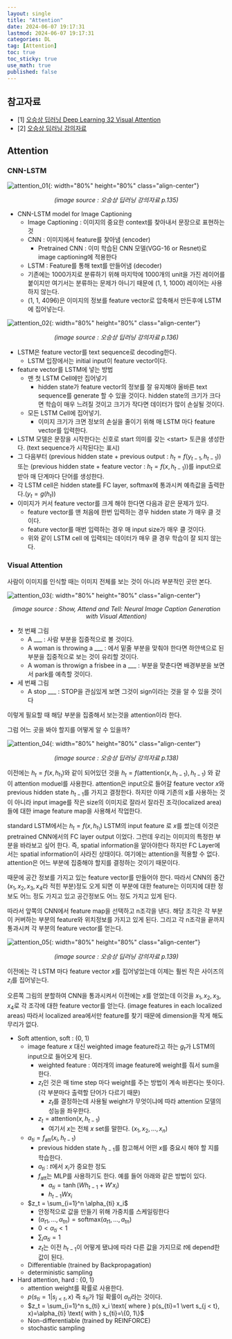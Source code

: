 ```yaml
---
layout: single
title: "Attention"
date: 2024-06-07 19:17:31
lastmod: 2024-06-07 19:17:31
categories: DL
tag: [Attention]
toc: true
toc_sticky: true
use_math: true
published: false
---
```


## 참고자료
* [1] [오승상 딥러닝 Deep Learning 32 Visual Attention](https://youtu.be/9RHb9B4cJso?si=92O-L2O7433wOuFb)
* [2] [오승상 딥러닝 강의자료](https://sites.google.com/view/seungsangoh)

## Attention

### CNN-LSTM

![attention_01](../../assets/images/dl/attention_01.png){: width="80%" height="80%" class="align-center"}
<p style="text-align: center; font-style: italic;"> (image source : 오승상 딥러닝 강의자료 p.135) </p>

* CNN-LSTM model for Image Captioning
  * Image Captioning : 이미지의 중요한 context를 찾아내서 문장으로 표현하는 것
  * CNN : 이미지에서 feature를 찾아냄 (encoder)
    * Pretrained CNN : 이미 학습된 CNN 모델(VGG-16 or Resnet)로 image captioning에 적용한다 
  * LSTM : Feature를 통해 text를 만들어냄 (decoder)
  * 기존에는 1000가지로 분류하기 위해 마지막에 1000개의 unit을 가진 레이어를 붙이지만 여기서는 분류하는 문제가 아니기 때문에 (1, 1, 1000) 레이어는 사용하지 않는다.
  * (1, 1, 4096)은 이미지의 정보를 feature vector로 압축해서 만든후에 LSTM에 집어넣는다.


![attention_02](../../assets/images/dl/attention_02.png){: width="80%" height="80%" class="align-center"}
<p style="text-align: center; font-style: italic;"> (image source : 오승상 딥러닝 강의자료 p.136) </p>


* LSTM은 feature vector를 text sequence로 decoding한다.
  * LSTM 입장에서는 initial input이 feature vector이다.
* feature vector를 LSTM에 넣는 방법
  * 맨 첫 LSTM Cell에만 집어넣기
    * hidden state가 feature vector의 정보를 잘 유지해야 올바른 text sequence를 generate 할 수 있을 것이다. hidden state의 크기가 크다면 학습이 매우 느려질 것이고 크기가 작다면 데이터가 많이 손실될 것이다.
  * 모든 LSTM Cell에 집어넣기.
    * 이미지 크기가 크면 정보의 손실을 줄이기 위해 매 LSTM 마다 feature vector를 입력한다.
* LSTM 모델은 문장을 시작한다는 신호로 start 의미를 갖는 \<start\> 토큰을 생성한다. (text sequence가 시작된다는 표시)
* 그 다음부터 (previous hidden state + previous output : $h_t=f(y_{t-1}, h_{t-1})$) 또는 (previous hidden state + feature vector : $h_t=f(x, h_{t-1})$)를 input으로 받아 매 단계마다 단어를 생성한다.
* 각 LSTM cell은 hidden state를 FC layer, softmax에 통과시켜 예측값을 출력한다.($y_t=g(h_t)$)
* 이미지가 커서 feature vector를 크게 해야 한다면 다음과 같은 문제가 있다.
  * feature vector를 맨 처음에 한번 입력하는 경우 hidden state 가 매우 클 것이다.
  * feature vector를 매번 입력하는 경우 매 input size가 매우 클 것이다.
  * 위와 같이 LSTM cell 에 입력되는 데이터가 매우 클 경우 학습이 잘 되지 않는다.

### Visual Attention

사람이 이미지를 인식할 때는 이미지 전체를 보는 것이 아니라 부분적인 곳만 본다.

![attention_03](../../assets/images/dl/attention_03.png){: width="80%" height="80%" class="align-center"}
<p style="text-align: center; font-style: italic;"> (image source : Show, Attend and Tell: Neural Image Caption Generation with Visual Attention) </p>

* 첫 번째 그림
  * A ___ : 사람 부분을 집중적으로 볼 것이다.
  * A woman is throwing a ___ : 에서 밑줄 부분을 맞춰야 한다면 하얀색으로 된 부분을 집중적으로 보는 것이 유리할 것이다.
  * A woman is throwign a frisbee in a ___ : 부분을 맞춘다면 배경부분을 보면서 park를 예측할 것이다.
* 세 번째 그림
  * A stop ___ : STOP을 관심있게 보면 그것이 sign이라는 것을 알 수 있을 것이다

이렇게 필요할 때 해당 부분을 집중해서 보는것을 attention이라 한다.

그럼 어느 곳을 봐야 할지를 어떻게 알 수 있을까?

![attention_04](../../assets/images/dl/attention_04.png){: width="80%" height="80%" class="align-center"}
<p style="text-align: center; font-style: italic;"> (image source : 오승상 딥러닝 강의자료 p.138) </p>

이전에는 $h_t=f(x, h_{t_1})$와 같이 되어있던 것을 $h_t = f(\mathrm{attention}(x, h_{t-1}), h_{t-1})$ 와 같이 attention moduel를 사용한다. attention은 input으로 들어갈 feature vector $x$와 previous hidden state $h_{t-1}$를 가지고 결정한다. 하지만 이때 기존의 x를 사용하는 것이 아니라 input image를 작은 size의 이미지로 잘라서 잘라진 조각(localized area)들에 대한 image feature map을 사용해서 작업한다.

standard LSTM에서는 $h_t=f(x, h_{t_1})$ LSTM의 input feature 로 $x$를 썼는데 이것은 pretrained CNN에서의 FC layer output 이었다. 그런데 우리는 이미지의 특정한 부분을 바라보고 싶어 한다. 즉, spatial information을 알아야한다 하지만 FC Layer에서는 spatial information이 사라진 상태이다. 여기에는 attention을 적용할 수 없다. attention은 어느 부분에 집중해야 할지를 결정하는 것이기 때문이다.

때문에 공간 정보를 가지고 있는 feature vector를 만들어야 한다. 따라서 CNN의 중간($x_1, x_2, x_3, x_4$라 적힌 부분)정도 오게 되면 이 부분에 대한 feature는 이미지에 대한 정보도 어느 정도 가지고 있고 공간정보도 어느 정도 가지고 있게 된다.

따라서 앞쪽의 CNN에서 feature map을 선택하고 n조각을 낸다. 해당 조각은 각 부분이 커버하는 부분의 feature와 위치정보를 가지고 있게 된다. 그리고 각 n조각을 끝까지 통과시켜 각 부분의 feature vector를 얻는다.

![attention_05](../../assets/images/dl/attention_05.png){: width="80%" height="80%" class="align-center"}
<p style="text-align: center; font-style: italic;"> (image source : 오승상 딥러닝 강의자료 p.139) </p>

이전에는 각 LSTM 마다 feature vector $x$를 집어넣었는데 이제는 훨씬 작은 사이즈의 $z_i$를 집어넣는다.

오른쪽 그림의 분할하여 CNN을 통과시켜서 이전에는 $x$를 얻었는데 이것을 $x_1, x_2, x_3, x_4$로 각 조각에 대한 feature vector를 얻는다. (image features in each localized areas) 따라서 localized area에서만 feature를 찾기 때문에 dimension을 작게 해도 무리가 없다.

* Soft attention, soft : (0, 1) 
  * image feature $x$ 대신 weighted image feature라고 하는 $g_t$가 LSTM의 input으로 들어오게 된다.
    * weighted feature : 여러개의 image feature에 weight를 줘서 sum을 한다.
    * $z_t$인 것은 매 time step 마다 weight를 주는 방법이 계속 바뀐다는 뜻이다. (각 부분마다 출력할 단어가 다르기 때문)
      * $z_t$를 결정하는데 사용될 weight가 무엇이냐에 따라 attention 모델의 성능을 좌우한다.
    * $z_t = \mathrm{attention}(x, h_{t-1})$
      * 여기서 $x$는 전체 $x$ set를 말한다. ($x_1, x_2, ..., x_n$)
  * $a_{ti}=f_{\mathrm{att}}(x_i, h_{t-1})$
    * previous hidden state $h_{t-1}$를 참고해서 어떤 $x$를 중요시 해야 할 지를 학습한다.
    * $a_{ti}$ : $t$에서 $x_i$가 중요한 정도
    * $f_{\mathrm{att}}$는 MLP를 사용하기도 한다. 예를 들어 아래와 같은 방법이 있다.
      * $a_{ti} = \tanh (Wh_{t-1}+W'x_i)$
      * $h_{t-1}Wx_i$
  * $z_t = \sum_{i=1}^n \alpha_{ti} x_i$
    * 안정적으로 값을 만들기 위해 가중치를 스케일링한다
    * $(\alpha_{t1}, ..., \alpha_{tn}) = \mathrm{softmax}(a_{t1}, ..., a_{tn})$
    * $0 < \alpha_{ti} < 1$
    * $\sum_i \alpha_{ti}=1$
    * $z_t$는 이전 $h_{t-1}$이 어떻게 됐냐에 따라 다른 값을 가지므로 $t$에 depend한 값이 된다.
  * Differentiable (trained by Backpropagation)
  * deterministic sampling
* Hard attention, hard : {0, 1}
  * attention weight를 확률로 사용한다.
  * $p(s_{ti}=1 \vert s_{j < t}, x)$ 즉 $s_{ti}$가 1일 확률이 $\alpha_{ti}$라는 것이다.
  * $z_t = \sum_{i=1}^n s_{ti} x_i \text{ where } p(s_{ti}=1 \vert s_{j < t}, x)=\alpha_{ti} \text{ with } s_{ti}=\{0, 1\}$ 
  * Non-differentiable (trained by REINFORCE)
  * stochastic sampling